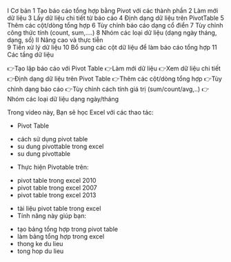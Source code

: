 <!-- \subsection{Bai 1} -->
I	Cơ bản	
1		Tạo báo cáo tổng hợp bằng Pivot với các thành phần
2		Làm mới dữ liệu
3		Lấy dữ liệu chi tiết từ báo cáo
4		Định dạng dữ liệu trên PivotTable
5		Thêm các cột/dòng tổng hợp
6		Tùy chỉnh báo cáo dạng cổ điển
7		Tùy chỉnh công thức tính (count, sum,….)
8		Nhóm các loại dữ liệu (dạng ngày tháng, dạng, số)
II	Nâng cao và thực tiễn	
9		Tiền xử lý dữ liệu
10		Bổ sung các cột dữ liệu để làm báo cáo tổng hợp
11		Các tầng dữ liệu



<!-- #23 Pivot table trong Excel -->

👉Tạo lập báo cáo với Pivot Table
👉Làm mới dữ liệu
👉Xem dữ liệu chi tiết
👉Định dạng dữ liệu trên Pivot Table
👉Thêm các cột/dòng tổng hợp
👉Tùy chỉnh dạng báo cáo
👉Tùy chỉnh cách tính giá trị (sum/count/avg,..)
👉Nhóm các loại dữ liệu dạng ngày/tháng



Trong video này, Bạn sẽ học Excel với các thao tác:
- Pivot Table
+ cách sử dụng pivot table
+ su dung pivottable trong excel
+ su dung pivottable

- Thực hiện Pivotable trên:
+ pivot table trong excel 2010
+ pivot table trong excel 2007
+ pivot table trong excel 2013

- tài liệu pivot table trong excel
- Tính năng này giúp bạn:
+ tạo bảng tổng hợp trong pivot table
+ làm bảng tổng hợp trong excel
+ thong ke du lieu
+ tong hop du lieu
<!-- \subsection{Bai 2} -->

<!-- \subsection{Bai 3} -->

